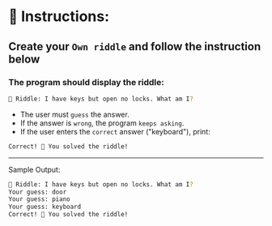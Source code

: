 # 📌 Instructions:

## Create your `Own riddle` and follow the instruction below

### The program should display the riddle:

```bash
🔎 Riddle: I have keys but open no locks. What am I?
```

- The user must `guess` the answer.
- If the answer is `wrong`, the program `keeps asking`.
- If the user enters the `correct` answer ("keyboard"), print:

```bash
Correct! 🎉 You solved the riddle!
```

---

Sample Output:

```bash
🔎 Riddle: I have keys but open no locks. What am I?
Your guess: door
Your guess: piano
Your guess: keyboard
Correct! 🎉 You solved the riddle!
```

